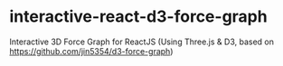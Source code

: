# interactive-react-d3-force-graph
Interactive 3D Force Graph for ReactJS (Using Three.js &amp; D3, based on https://github.com/jin5354/d3-force-graph)
